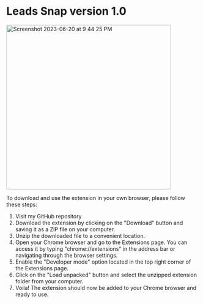 # Leads Snap version 1.0

<img width="430" alt="Screenshot 2023-06-20 at 9 44 25 PM" src="https://github.com/Awatanka/chrome-extention-JS/assets/97055104/3685c8b2-a64d-4588-ba0f-591ae2e3da37">

To download and use the extension in your own browser, please follow these steps:

1. Visit my GitHub repository
2. Download the extension by clicking on the "Download" button and saving it as a ZIP file on your computer.
3. Unzip the downloaded file to a convenient location.
4. Open your Chrome browser and go to the Extensions page. You can access it by typing "chrome://extensions" in the address bar or navigating through the browser settings.
5. Enable the "Developer mode" option located in the top right corner of the Extensions page.
6. Click on the "Load unpacked" button and select the unzipped extension folder from your computer.
7. Voila! The extension should now be added to your Chrome browser and ready to use.
